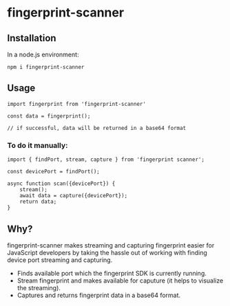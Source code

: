 # fingerprint-scanner

## Installation

In a node.js environment:
```
npm i fingerprint-scanner
```

## Usage

```
import fingerprint from 'fingerprint-scanner'

const data = fingerprint();

// if successful, data will be returned in a base64 format
```
### To do it manually:
    import { findPort, stream, capture } from 'fingerprint scanner';

    const devicePort = findPort();

    async function scan({devicePort}) {
        stream();
        await data = capture({devicePort});
        return data;
    }

## Why?

fingerprint-scanner makes streaming and capturing fingerprint easier for JavaScript developers by taking the hassle out of working with finding device port streaming and capturing.

 * Finds available port which the fingerprint SDK is currently running.
 * Stream fingerprint and makes available for caputure (it helps to visualize the streaming).
 * Captures and returns fingerprint data in a base64 format.